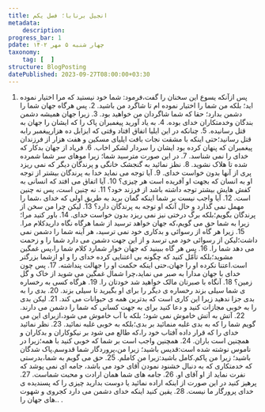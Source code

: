 ```yaml
---
title: انجیل برنابا؛ فصل یکم
metadata:
    description:
progress_bar: 1
pdate: چهار شنبه ۵ مهر ۱۴۰۲    
taxonomy:
    tag: [  ]
structure: BlogPosting
datePublished: 2023-09-27T08:00:00+03:30
---
```

 1. پس ازآنکه یسوع این سخنان را گفت،فرمود:    شما خود نیستید که مرا اختیار نموده اید؛ بلکه من شما را اختیار نموده ام تا شاگرد من باشید. 2.  پس هرگاه جهان شما را دشمن بدارد؛ حقا که شما شاگردان من خواهید بود. 3.  زیرا جهان همیشه دشمن بندگان وخدمتکاران خدای بوده.  4.  به یاد آورید پیغمبران پاک را که ایشان را جهان به قتل رسانیده. 5. چنانکه در این ایلیا اتفاق افتاد وقتی که ایزابل ده هزارپیغمبر رابه قتل رسانید؛حتی اینکه با مشقت نجات بافت ایلیای مسکین و هفت هزار از فرزندان پیغمبران که پنهان کرده بود ایشان را سردار لشکر اخاب. 6. فریاد از جهان بدکار که خدای را نمی شناسد. 7.  در این صورت مترسید شما؛ زیرا موهای سر شما شمرده شده تا هلاک نشوید. 8.  نظز نمائید به گنجشک خانگی و پرندگان دیگر که نمی ریزد پری از آنها بدون خواست خدای. 9.  آیا توجه می نماید خدا به پرندگان بیشتر از توجه او به انسان که بجهت او آفریده است هر چیزی؟   10.  آیا اتفاق می افتد که انسانی به کفش هایش بیشتر توجه داشته باشد از فرزند خود؟   11.  نه چنین است، پس نه چنین است. 12. آیا واجب نیست بر شما اینکه گمان برید به طریق اولی که خدای ،شما را مهمل نمی گذارد و حال آنکه او توجه به پرندگان دارد؟ 13.  لیکن چرا من سخن از پرندگان بگویم؛بلکه برگ درختی نیز نمی ریزد بدون خواست خدای. 14.  باور کنید مرا؛زیرا به شما حق می گویم،که جهان خواهد ترسید از شما هرگاه نگاه داریدکلام مرا. 15.  زیرا هر گاه از رسوائی و بدکاری خود نمی ترسید، هر آینه شما را دشمن نمی داشت؛لیکن از رسوائی خود می ترسد و از این جهت دشمن می دارد شما را و زحمت می دهد شما را. 16. پس هر گاه ببینید که جهان خوار شمارد کلام شما را،پس غمگین مشوید؛بلکه تأمّل کنید که چگونه بی اعتنایی کرده خدای را و او ازشما بزرگتر است.اعتنا نکرده او را جهان،حتی اینکه حکمت او را جهالت پنداشته. 17. پس چون خدای با جهان مدارا به صبر می نماید،چرا شمال غمگین می شوید از خاک و گل زمین؟   18.  آنگاه با صبرتان مالک خواهید شد خودتان را.  19. هرگاه کسی به رخساره ی شما سیلی بزند رخساره ی دیگر را برای او بگیرید تا سیلی بزند. 20.  بدی را به بدی جزا ندهید زیرا این کاری است که بدترین همه ی حیوانات می کند. 21. لیکن بدی را به خوبی مجازات کنید و دعا کنید برای به جهت کسانی که شما را دشمن می دارند. 22. آتش به آتش خاموش نمی شود؛ بلکه با آب خاموش می شود،ازبرای این می گویم شما را که به بدی غلبه منمائید بر بدی؛بلکه به خوبی غلبه نمائید. 23. نظر نمائید خدای را که قرار داده آفتاب خود را،که طالع می شود بر نیکوکاران و بدکاران و همچنین است باران. 24.  همچنین واجب است بر شما که خوبی کنید با همه؛زیرا در ناموس نوشته شده است:قدیس باشید؛ زیرا من،پروردگار شما قدوسم.پاک شدگان باشید؛ زیرا من پاکم.کامل باشید:زیرا من کاملم.  25. حق می گویم به شما،بدرستی که خدمتکاری که به دنبال خشنود نمودن آقای خود می باشد، جامه ای نمی پوشد که نفرت نماید از او آقای او. 26. جامه های شما همان ارادت و محبت شماست.  27.  پرهیز کنید در این صورت از اینکه اراده نمائید یا دوست بدارید چیزی را که پسندیده ی خدای پرورگار ما نیست. 28.  یقین کنید اینکه خدای دشمن می دارد کجروی و شهوت های جهان را.. . 
